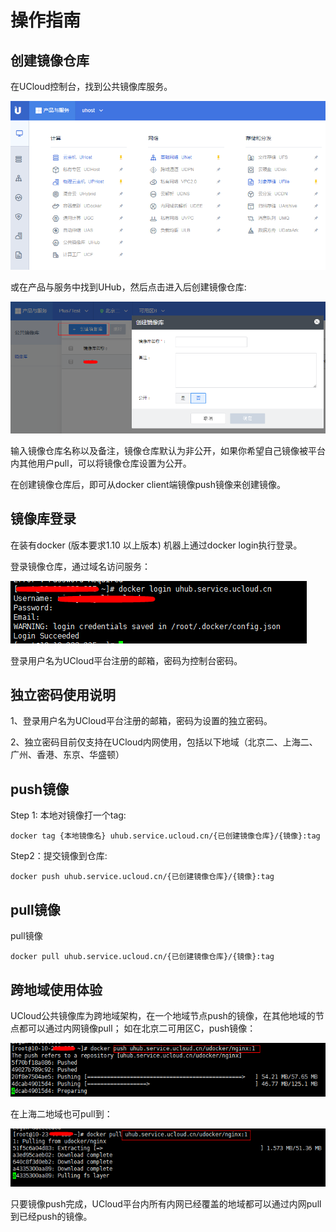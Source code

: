 # 操作指南



## 创建镜像仓库

在UCloud控制台，找到公共镜像库服务。

![image](/images/uhub_create_01.png)

或在产品与服务中找到UHub，然后点击进入后创建镜像仓库:

![image](/images/uhub_create_02.png)

输入镜像仓库名称以及备注，镜像仓库默认为非公开，如果你希望自己镜像被平台内其他用户pull，可以将镜像仓库设置为公开。

在创建镜像仓库后，即可从docker client端镜像push镜像来创建镜像。

## 镜像库登录

在装有docker (版本要求1.10 以上版本) 机器上通过docker login执行登录。

登录镜像仓库，通过域名访问服务：

![image](/images/uhub_login_01.png)

登录用户名为UCloud平台注册的邮箱，密码为控制台密码。

## 独立密码使用说明

1、登录用户名为UCloud平台注册的邮箱，密码为设置的独立密码。

2、独立密码目前仅支持在UCloud内网使用，包括以下地域（北京二、上海二、广州、香港、东京、华盛顿）

## push镜像

Step 1: 本地对镜像打一个tag:

    docker tag {本地镜像名} uhub.service.ucloud.cn/{已创建镜像仓库}/{镜像}:tag

Step2：提交镜像到仓库:

    docker push uhub.service.ucloud.cn/{已创建镜像仓库}/{镜像}:tag

## pull镜像

pull镜像

    docker pull uhub.service.ucloud.cn/{已创建镜像仓库}/{镜像}:tag

## 跨地域使用体验

UCloud公共镜像库为跨地域架构，在一个地域节点push的镜像，在其他地域的节点都可以通过内网镜像pull；
如在北京二可用区C，push镜像：

![image](/images/uhub_region_01.png)

在上海二地域也可pull到：

![image](/images/uhub_region_02.png)

只要镜像push完成，UCloud平台内所有内网已经覆盖的地域都可以通过内网pull到已经push的镜像。
